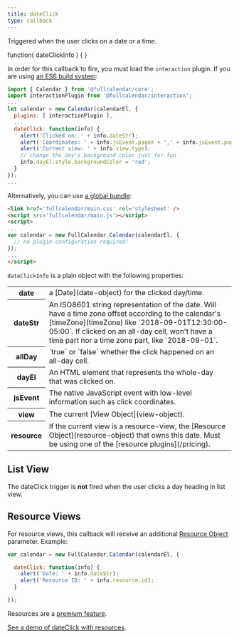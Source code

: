 ```yaml
---
title: dateClick
type: callback
---
```


Triggered when the user clicks on a date or a time.

<div class='spec' markdown='1'>
function( dateClickInfo ) { }
</div>

In order for this callback to fire, you must load the `interaction` plugin. If you are using [an ES6 build system](initialize-es6):

```js
import { Calendar } from '@fullcalendar/core';
import interactionPlugin from '@fullcalendar/interaction';
...
let calendar = new Calendar(calendarEl, {
  plugins: [ interactionPlugin ],
  ...
  dateClick: function(info) {
    alert('Clicked on: ' + info.dateStr);
    alert('Coordinates: ' + info.jsEvent.pageX + ',' + info.jsEvent.pageY);
    alert('Current view: ' + info.view.type);
    // change the day's background color just for fun
    info.dayEl.style.backgroundColor = 'red';
  }
});
...
```

Alternatively, you can use [a global bundle](initialize-globals):

```html
<link href='fullcalendar/main.css' rel='stylesheet' />
<script src='fullcalendar/main.js'></script>
<script>
...
var calendar = new FullCalendar.Calendar(calendarEl, {
  // no plugin configuration required!
});
...
</script>
```

`dateClickInfo` is a plain object with the following properties:

<table>

<tr>
<th>date</th>
<td markdown='1'>
a [Date](date-object) for the clicked day/time.
</td>
</tr>

<tr>
<th>dateStr</th>
<td markdown='1'>
An ISO8601 string representation of the date. Will have a time zone offset according to the calendar's [timeZone](timeZone) like `2018-09-01T12:30:00-05:00`. If clicked on an all-day cell, won't have a time part nor a time zone part, like `2018-09-01`.
</td>
</tr>

<tr>
<th>allDay</th>
<td markdown='1'>
`true` or `false` whether the click happened on an all-day cell.
</td>
</tr>

<tr>
<th>dayEl</th>
<td markdown='1'>
An HTML element that represents the whole-day that was clicked on.
</td>
</tr>

<tr>
<th>jsEvent</th>
<td markdown='1'>
The native JavaScript event with low-level information such as click coordinates.
</td>
</tr>

<tr>
<th>view</th>
<td markdown='1'>
The current [View Object](view-object).
</td>
</tr>

<tr>
<th>resource</th>
<td markdown='1'>
If the current view is a resource-view, the [Resource Object](resource-object) that owns this date. Must be using one of the [resource plugins](/pricing).
</td>
</tr>

</table>


## List View

The dateClick trigger is **not** fired when the user clicks a day heading in list view.


## Resource Views

For resource views, this callback will receive an additional [Resource Object](resource-object) parameter. Example:

```js
var calendar = new FullCalendar.Calendar(calendarEl, {

  dateClick: function(info) {
    alert('Date: ' + info.dateStr);
    alert('Resource ID: ' + info.resource.id);
  }

});
```

Resources are a [premium feature](/pricing).

[See a demo of dateClick with resources](date-clicking-selecting-resource-demo).

